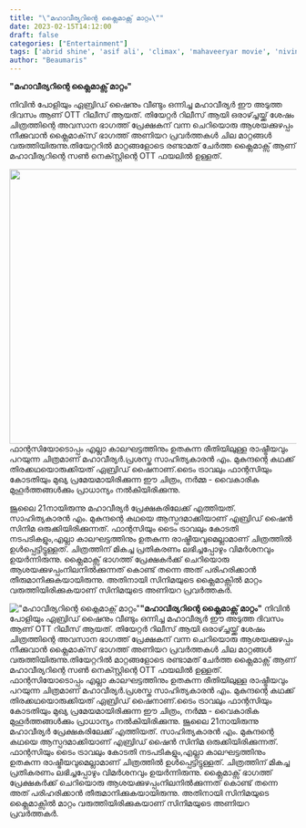 ```yaml
---
title: "\"മഹാവീര്യറിന്റെ ക്ലൈമാക്സ് മാറ്റം\""
date: 2023-02-15T14:12:00
draft: false
categories: ["Entertainment"]
tags: ['abrid shine', 'asif ali', 'climax', 'mahaveeryar movie', 'nivin pauly']
author: "Beaumaris"
---
```


<strong>"മഹാവീര്യറിന്റെ ക്ലൈമാക്സ് മാറ്റം"</strong>

നിവിൻ പോളിയും ഏബ്രിഡ് ഷൈനും വീണ്ടും ഒന്നിച്ച മഹാവീര്യർ ഈ അടുത്ത ദിവസം ആണ് OTT റിലീസ് ആയത്. തിയേറ്റർ റിലീസ് ആയി ഒരാഴ്ച്ചയ്ക്ക് ശേഷം ചിത്രത്തിന്റെ അവസാന ഭാഗത്ത് പ്രേക്ഷകന് വന്ന ചെറിയൊരു ആശയക്കുഴപ്പം നീക്കുവാൻ ക്ലൈമാക്‌സ് ഭാഗത്ത് അണിയറ പ്രവർത്തകൾ ചില മാറ്റങ്ങൾ വരുത്തിയിരുന്നു.തിയേറ്ററിൽ മാറ്റങ്ങളോടെ രണ്ടാമത് ചേർത്ത ക്ലൈമാക്സ്‌ ആണ് മഹാവീര്യറിന്റെ സൺ നെക്സ്റ്റിന്റെ OTT ഫയലിൽ ഉള്ളത്.

<img class="size-large wp-image-383746 aligncenter" src="https://cdn.boolokam.com/articles/2023/02/fwwwww-1024x617.jpg" alt="" width="800" height="482" />ഫാന്റസിയോടൊപ്പം എല്ലാ കാലഘട്ടത്തിനും ഉതകുന്ന രീതിയിലുള്ള രാഷ്ട്രീയവും പറയുന്ന ചിത്രമാണ് മഹാവീര്യർ.പ്രശസ്ത സാഹിത്യകാരൻ എം. മുകുന്ദന്റെ കഥക്ക് തിരക്കഥയൊരുക്കിയത് ഏബ്രിഡ് ഷൈനാണ്.ടൈം ട്രാവലും ഫാന്റസിയും കോടതിയും മുഖ്യ പ്രമേയമായിരിക്കുന്ന ഈ ചിത്രം, നർമ്മ - വൈകാരിക മുഹൂർത്തങ്ങൾക്കും പ്രാധാന്യം നൽകിയിരിക്കുന്നു.

ജൂലൈ 21നായിരുന്നു മഹാവീര്യര്‍ പ്രേക്ഷകരിലേക്ക് എത്തിയത്. സാഹിത്യകാരന്‍ എം. മുകുന്ദന്റെ കഥയെ ആസ്പദമാക്കിയാണ് എബ്രിഡ് ഷൈന്‍ സിനിമ ഒരുക്കിയിരിക്കുന്നത്. ഫാന്റസിയും ടൈം ട്രാവലും കോടതി നടപടികളും,എല്ലാ കാലഘട്ടത്തിനും ഉതകുന്ന രാഷ്ട്രീയവുമെല്ലാമാണ് ചിത്രത്തിൽ ഉൾപ്പെട്ടിട്ടുള്ളത്. ചിത്രത്തിന് മികച്ച പ്രതികരണം ലഭിച്ചപ്പോഴും വിമര്‍ശനവും ഉയര്‍ന്നിരുന്നു. ക്ലൈമാക്സ് ഭാഗത്ത് പ്രേക്ഷകർക്ക് ചെറിയൊരു ആശയക്കുഴപ്പംനിലനിൽക്കുന്നത് കൊണ്ട് തന്നെ അത് പരിഹരിക്കാൻ തീരുമാനിക്കുകയായിരുന്നു. അതിനായി സിനിമയുടെ ക്ലൈമാക്സിൽ മാറ്റം വരുത്തിയിരിക്കുകയാണ് സിനിമയുടെ അണിയറ പ്രവർത്തകർ.


!["മഹാവീര്യറിന്റെ ക്ലൈമാക്സ് മാറ്റം"](https://cdn.boolokam.com/articles/2023/02/fwwwww-1024x617.jpg)**"മഹാവീര്യറിന്റെ ക്ലൈമാക്സ് മാറ്റം"** നിവിൻ പോളിയും ഏബ്രിഡ് ഷൈനും വീണ്ടും ഒന്നിച്ച മഹാവീര്യർ ഈ അടുത്ത ദിവസം ആണ് OTT റിലീസ് ആയത്. തിയേറ്റർ റിലീസ് ആയി ഒരാഴ്ച്ചയ്ക്ക് ശേഷം ചിത്രത്തിന്റെ അവസാന ഭാഗത്ത് പ്രേക്ഷകന് വന്ന ചെറിയൊരു ആശയക്കുഴപ്പം നീക്കുവാൻ ക്ലൈമാക്‌സ് ഭാഗത്ത് അണിയറ പ്രവർത്തകൾ ചില മാറ്റങ്ങൾ വരുത്തിയിരുന്നു.തിയേറ്ററിൽ മാറ്റങ്ങളോടെ രണ്ടാമത് ചേർത്ത ക്ലൈമാക്സ്‌ ആണ് മഹാവീര്യറിന്റെ സൺ നെക്സ്റ്റിന്റെ OTT ഫയലിൽ ഉള്ളത്. ഫാന്റസിയോടൊപ്പം എല്ലാ കാലഘട്ടത്തിനും ഉതകുന്ന രീതിയിലുള്ള രാഷ്ട്രീയവും പറയുന്ന ചിത്രമാണ് മഹാവീര്യർ.പ്രശസ്ത സാഹിത്യകാരൻ എം. മുകുന്ദന്റെ കഥക്ക് തിരക്കഥയൊരുക്കിയത് ഏബ്രിഡ് ഷൈനാണ്.ടൈം ട്രാവലും ഫാന്റസിയും കോടതിയും മുഖ്യ പ്രമേയമായിരിക്കുന്ന ഈ ചിത്രം, നർമ്മ - വൈകാരിക മുഹൂർത്തങ്ങൾക്കും പ്രാധാന്യം നൽകിയിരിക്കുന്നു. ജൂലൈ 21നായിരുന്നു മഹാവീര്യര്‍ പ്രേക്ഷകരിലേക്ക് എത്തിയത്. സാഹിത്യകാരന്‍ എം. മുകുന്ദന്റെ കഥയെ ആസ്പദമാക്കിയാണ് എബ്രിഡ് ഷൈന്‍ സിനിമ ഒരുക്കിയിരിക്കുന്നത്. ഫാന്റസിയും ടൈം ട്രാവലും കോടതി നടപടികളും,എല്ലാ കാലഘട്ടത്തിനും ഉതകുന്ന രാഷ്ട്രീയവുമെല്ലാമാണ് ചിത്രത്തിൽ ഉൾപ്പെട്ടിട്ടുള്ളത്. ചിത്രത്തിന് മികച്ച പ്രതികരണം ലഭിച്ചപ്പോഴും വിമര്‍ശനവും ഉയര്‍ന്നിരുന്നു. ക്ലൈമാക്സ് ഭാഗത്ത് പ്രേക്ഷകർക്ക് ചെറിയൊരു ആശയക്കുഴപ്പംനിലനിൽക്കുന്നത് കൊണ്ട് തന്നെ അത് പരിഹരിക്കാൻ തീരുമാനിക്കുകയായിരുന്നു. അതിനായി സിനിമയുടെ ക്ലൈമാക്സിൽ മാറ്റം വരുത്തിയിരിക്കുകയാണ് സിനിമയുടെ അണിയറ പ്രവർത്തകർ.
